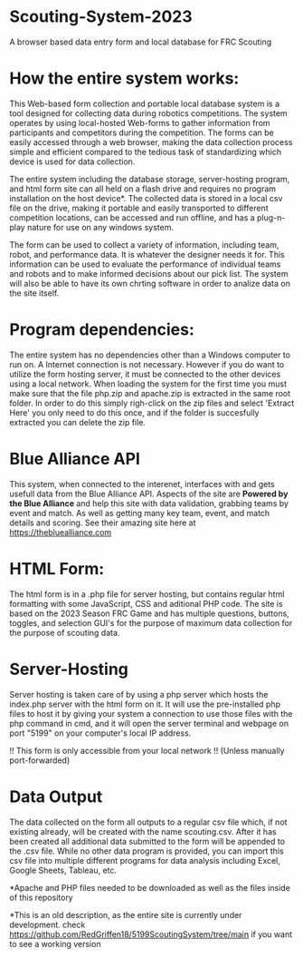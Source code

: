 # Scouting-System-2023
A browser based data entry form and local database for FRC Scouting

# How the entire system works:
This Web-based form collection and portable local database system is a tool designed for collecting data during robotics competitions. The system operates by using local-hosted Web-forms to gather information from participants and competitors during the competition. The forms can be easily accessed through a web browser, making the data collection process simple and efficient compared to the tedious task of standardizing which device is used for data collection.

The entire system including the database storage, server-hosting program, and html form site can all held on a flash drive and requires no program installation on the host device*. The collected data is stored in a local csv file on the drive, making it portable and easily transported to different competition locations, can be accessed and run offline, and has a plug-n-play nature for use on any windows system.

The form can be used to collect a variety of information, including team, robot, and performance data. It is whatever the designer needs it for. This information can be used to evaluate the performance of individual teams and robots and to make informed decisions about our pick list. The system will also be able to have its own chrting software in order to analize data on the site itself. 

# Program dependencies:
The entire system has no dependencies other than a Windows computer to run on. A Internet connection is not necessary. However if you do want to utilize the form hosting server, it must be connected to the other devices using a local network. When loading the system for the first time you must make sure that the file php.zip and apache.zip is extracted in the same root folder. In order to do this simply righ-click on the zip files and select 'Extract Here' you only need to do this once, and if the folder is succesfully extracted you can delete the zip file. 

# Blue Alliance API
This system, when connected to the interenet, interfaces with and gets usefull data from the Blue Alliance API. Aspects of the site are **Powered by the Blue Alliance** and help this site with data validation, grabbing teams by event and match. As well as getting many key team, event, and match details and scoring. See their amazing site here at https://thebluealliance.com  

# HTML Form:
The html form is in a .php file for server hosting, but contains regular html formatting with some JavaScript, CSS and aditional PHP code. The site is based on the 2023 Season FRC Game and has multiple questions, buttons, toggles, and selection GUI's for the purpose of maximum data collection for the purpose of scouting data.

# Server-Hosting
Server hosting is taken care of by using a php server which hosts the index.php server with the html form on it. It will use the pre-installed php files to host it by giving your system a connection to use those files with the php command in cmd, and it will open the server terminal and webpage on port "5199" on your computer's local IP address. 

!! This form is only accessible from your local network !! (Unless manually port-forwarded)

# Data Output
The data collected on the form all outputs to a regular csv file which, if not existing already, will be created with the name scouting.csv. After it has been created all additional data submitted to the form will be appended to the .csv file. While no other data program is provided, you can import this csv file into multiple different programs for data analysis including Excel, Google Sheets, Tableau, etc. 

*Apache and PHP files needed to be downloaded as well as the files inside of this repository

*This is an old description, as the entire site is currently under development. check https://github.com/RedGriffen18/5199ScoutingSystem/tree/main if you want to see a working version
